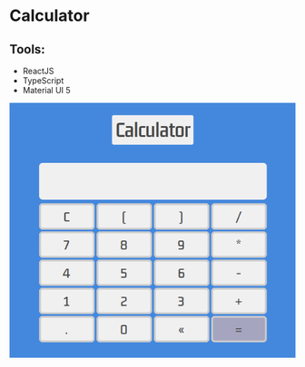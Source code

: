 # Calculator

## Tools:

- ReactJS
- TypeScript
- Material UI 5

![calculator](./public/calculator.png)
